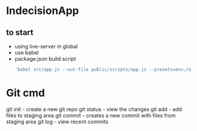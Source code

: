 # IndecisionApp

## to start

* using live-server in global
* use babel
* package.json build script
  ```javascript
  'babel src/app.js --out-file public/scripts/app.js --presets=env,react --watch';
  ```

# Git cmd

git init - create a new git repo
git status - view the changes
git add - add files to staging area
git commit - creates a new commit with files from staging area
git log - view recent commits

